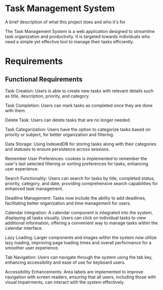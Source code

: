 
# Task Management System

A brief description of what this project does and who it's for 

The Task Management System is a web application designed to streamline task organization and productivity. It is targeted towards individuals who need a simple yet effective tool to manage their tasks efficiently.

# Requirements
## Functional Requirements
Task Creation:
Users is able to create new tasks with relevant details such as title, description, priority, and category.

Task Completion:
Users can mark tasks as completed once they are done with them.

Delete Task: Users can delete tasks that are no longer needed.

Task Categorization: Users have the option to categorize tasks based on priority or subject, for better organization and filtering.

Data Storage: Using IndexedDB for storing tasks along with their categories and statuses to ensure persistence across sessions.

Remember User Preferences: cookies is implemented to remember the user's last selected filtering or sorting preferences for tasks, enhancing user experience.

Search Functionality: Users can search for tasks by title, completed status, priority, category, and date, providing comprehensive search capabilities for enhanced task management.

Deadline Management: Tasks now include the ability to add deadlines, facilitating better organization and time management for users.

Calendar Integration: A calendar component is integrated into the system, displaying all tasks visually. Users can click on individual tasks to view additional information, offering a convenient way to manage tasks within the calendar interface.

Lazy Loading: Larger components and images within the system now utilize lazy loading, improving page loading times and overall performance for a smoother user experience.

Tab Navigation: Users can navigate through the system using the tab key, enhancing accessibility and ease of use for keyboard users.

Accessibility Enhancements: Area labels are implemented to improve navigation with screen readers, ensuring that all users, including those with visual impairments, can interact with the system effectively.
